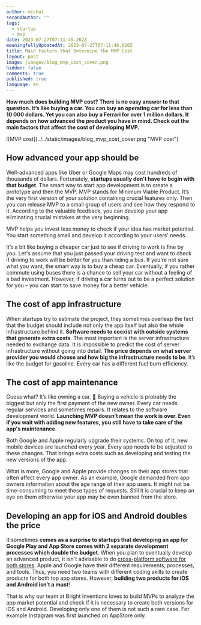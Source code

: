 ```yaml
---
author: michal
secondAuthor: ""
tags:
  - startup
  - mvp
date: 2023-07-27T07:11:45.262Z
meaningfullyUpdatedAt: 2023-07-27T07:11:46.020Z
title: Main Factors that Determine the MVP Cost
layout: post
image: /images/blog_mvp_cost_cover.png
hidden: false
comments: true
published: true
language: en
---
```

**How much does building MVP cost? There is no easy answer to that question. It’s like buying a car. You can buy an operating car for less than 10 000 dollars. Yet you can also buy a Ferrari for over 1 million dollars. It depends on how advanced the product you have in mind. Check out the main factors that affect the cost of developing MVP.**

<div className="image">![MVP cost](../../static/images/blog_mvp_cost_cover.png "MVP cost")</div>

## How advanced your app should be

Well-advanced apps like Uber or Google Maps may cost hundreds of thousands of dollars. Fortunately, **startups usually don’t have to begin with that budget**. The smart way to start app development is to create a prototype and then the MVP. MVP stands for Minimum Viable Product. It’s the very first version of your solution containing crucial features only. Then you can release MVP to a small group of users and see how they respond to it. According to the valuable feedback, you can develop your app eliminating crucial mistakes at the very beginning. 

<div className="important-info"><div>MVP helps you invest less money to check if your idea has market potential. You start something small and develop it according to your users' needs.</div></div>

It’s a bit like buying a cheaper car just to see if driving to work is fine by you. Let's assume that you just passed your driving test and want to check if driving to work will be better for you than riding a bus. If you’re not sure what you want, the smart way is to buy a cheap car. Eventually, if you rather commute using buses there is a chance to sell your car without a feeling of a bad investment. However, if driving a car turns out to be a perfect solution for you – you can start to save money for a better vehicle.

<EbookDynamic sectionTitle='Limited budget? Get our free ebook and start building smarter' ebookName='From-MVP-to-a-Final-Product.pdf' ebookDescription='Discover how an MVP can help you validate your app idea without breaking the bank.' ebookImage='/images/mvp_ebook_cover.png' ebookAlt='MVP ebook cover' />

## The cost of app infrastructure

When startups try to estimate the project, they sometimes overleap the fact that the budget should include not only the app itself but also the whole infrastructure behind it. **Software needs to coexist with outside systems that generate extra costs**. The most important is the server infrastructure needed to exchange data. It is impossible to predict the cost of server infrastructure without going into detail. **The price depends on what server provider you would choose and how big the infrastructure needs to be**. It’s like the budget for gasoline. Every car has a different fuel burn efficiency.

## The cost of app maintenance

Guess what? It’s like owning a car. 🙂 Buying a vehicle is probably the biggest but only the first payment of the new owner. Every car needs regular services and sometimes repairs. It relates to the software development world. **Launching MVP doesn't mean the work is over. Even if you wait with adding new features, you still have to take care of the app's maintenance**. 

Both Google and Apple regularly upgrade their systems. On top of it, new mobile devices are launched every year. Every app needs to be adjusted to these changes. That brings extra costs such as developing and testing the new versions of the app.

What is more, Google and Apple provide changes on their app stores that often affect every app owner. As an example, Google demanded from app owners information about the age range of their app users. It might not be time-consuming to meet these types of requests. Still it is crucial to keep an eye on them otherwise your app may be even banned from the store.

## Developing an app for iOS and Android doubles the price

It sometimes **comes as a surprise to startups that developing an app for Google Play and App Store comes with 2 separate development processes which double the budget**. When you plan to eventually develop an advanced product, it isn't advisable to do [cross-platform software for both stores](/blog/native-app-development-vs-cross-platform/). Apple and Google have their different requirements, processes, and tools. Thus, you need two teams with different coding skills to create products for both top app stores. However, **building two products for iOS and Android isn’t a must**!

That is why our team at Bright Inventions loves to build MVPs to analyze the app market potential and check if it is necessary to create both versions for iOS and Android. Developing only one of them is not such a rare case. For example Instagram was first launched on AppStore only.
